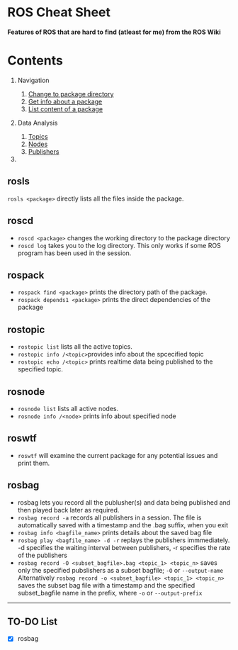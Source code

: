 # ROS Cheat Sheet
**Features of ROS that are hard to find (atleast for me) from the ROS Wiki**


# Contents
1. Navigation  
    1. [Change to package directory](#roscd)
    2. [Get info about a package](#rospack)
    3. [List content of a package](#rosls)

2. Data Analysis
    1. [Topics](#rostopic)
    2. [Nodes](#rosnode)
    3. [Publishers](#rosbag)
    
3. 

## rosls
`rosls <package>` directly lists all the files inside the package.

## roscd
- `roscd <package>` changes the working directory to the package directory
- `roscd log` takes you to the log directory. This only works if some ROS program has been used in the session.

## rospack
- `rospack find <package>` prints the directory path of the package.
- `rospack depends1 <package>` prints the direct dependencies of the package

## rostopic
- `rostopic list` lists all the active topics.
- `rostopic info /<topic>`provides info about the spcecified topic
- `rostopic echo /<topic>` prints realtime data being published to the specified topic.

## rosnode
- `rosnode list` lists all active nodes.
- `rosnode info /<node>` prints info about specified node

## roswtf
- `roswtf` will examine the current package for any potential issues and print them.

## rosbag
- rosbag lets you record all the publusher(s) and data being published and then played back later as required.
- `rosbag record -a` records all publishers in a session. The file is automatically saved with a timestamp and the .bag suffix, when you exit
- `rosbag info <bagfile_name>` prints details about the saved bag file
- `rosbag play <bagfile_name> -d -r` replays the publishers immmediately. -d specifies the waiting interval between publishers, -r specifies the rate of the publishers
- `rosbag record -O <subset_bagfile>.bag <topic_1> <topic_n>` saves only the specified pubslishers as a subset bagfile; `-O` or `--output-name` 
Alternatively
`rosbag record -o <subset_bagfile> <topic_1> <topic_n>` saves the subset bag file with a timestamp and the specified subset_bagfile name in the prefix, where `-o` or `--output-prefix`

---
## TO-DO List
- [x] rosbag
